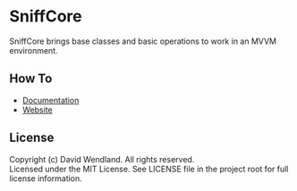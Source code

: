 SniffCore
===

SniffCore brings base classes and basic operations to work in an MVVM environment.

## How To
* [Documentation](http://wiki.sniffcore.com)
* [Website](http://sniffcore.com)

## License

Copyright (c) David Wendland. All rights reserved.  
Licensed under the MIT License. See LICENSE file in the project root for full license information.
